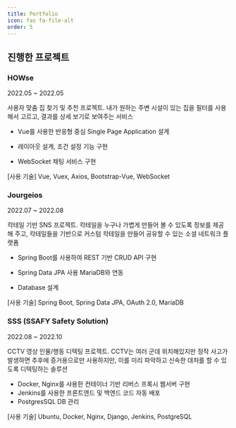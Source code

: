 ```yaml
---
title: Portfolio
icon: fas fa-file-alt
order: 5
---
```


## 진행한 프로젝트

### HOWse

2022.05 ~ 2022.05

사용자 맞춤 집 찾기 및 추천 프로젝트. 내가 원하는 주변 시설이 있는 집을 필터를 사용해서 고르고, 결과를 상세 보기로 보여주는 서비스 

- Vue를 사용한 반응형 중심 Single Page Application 설계

- 레이아웃 설계, 조건 설정 기능 구현

- WebSocket 채팅 서비스 구현   

[사용 기술] Vue, Vuex, Axios, Bootstrap-Vue, WebSocket



### Jourgeios

2022.07 ~ 2022.08

칵테일 기반 SNS 프로젝트. 칵테일을 누구나 가볍게 만들어 볼 수 있도록 정보를 제공해 주고, 칵테일들을 기반으로 커스텀 칵테일을 만들어 공유할 수 있는 소셜 네트워크 플랫폼

* Spring Boot를 사용하여 REST 기반 CRUD API 구현

- Spring Data JPA 사용 MariaDB와 연동

- Database 설계

[사용 기술] Spring Boot, Spring Data JPA, OAuth 2.0, MariaDB



### SSS (SSAFY Safety Solution)

2022.08 ~ 2022.10

CCTV 영상 인물/행동 디텍팅 프로젝트. CCTV는 여러 군데 위치해있지만 정작 사고가 발생하면 추후에 증거용으로만 사용하지만, 이를 미리 파악하고 신속한 대처를 할 수 있도록 디텍팅하는 솔루션 

* Docker, Nginx를 사용한 컨테이너 기반 리버스 프록시 웹서버 구현 
* Jenkins를 사용한 프론트엔드 및 백엔드 코드 자동 배포
* PostgresSQL DB 관리

[사용 기술] Ubuntu, Docker, Nginx, Django, Jenkins, PostgreSQL
